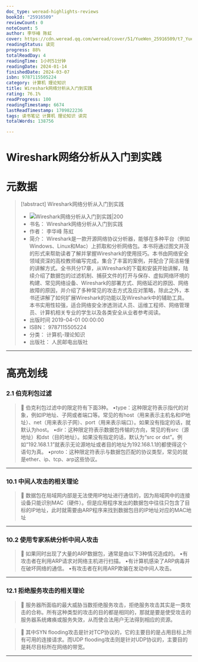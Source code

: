 ```yaml
---
doc_type: weread-highlights-reviews
bookId: "25916509"
reviewCount: 0
noteCount: 5
author: 李华峰 陈虹
cover: https://cdn.weread.qq.com/weread/cover/51/YueWen_25916509/t7_YueWen_25916509.jpg
readingStatus: 读完
progress: 88%
totalReadDay: 4
readingTime: 1小时51分钟
readingDate: 2024-01-14
finishedDate: 2024-03-07
isbn: 9787115505224
category: 计算机 理论知识
title: Wireshark网络分析从入门到实践
rating: 76.1%
readProgress: 100
readingTimestamp: 6674
lastReadTimestamp: 1709822236
tags: 读书笔记 计算机 理论知识 读完
totalWords: 138756

---
```


# Wireshark网络分析从入门到实践

# 元数据
> [!abstract] Wireshark网络分析从入门到实践
> - ![ Wireshark网络分析从入门到实践|200](https://cdn.weread.qq.com/weread/cover/51/YueWen_25916509/t7_YueWen_25916509.jpg)
> - 书名： Wireshark网络分析从入门到实践
> - 作者： 李华峰 陈虹
> - 简介： Wireshark是一款开源网络协议分析器，能够在多种平台（例如Windows、Linux和Mac）上抓取和分析网络包。本书将通过图文并茂的形式来帮助读者了解并掌握Wireshark的使用技巧。本书由网络安全领域资深的高校教师编写完成，集合了丰富的案例，并配合了简洁易懂的讲解方式。全书共分17章，从Wireshark的下载和安装开始讲解，陆续介绍了数据包的过滤机制、捕获文件的打开与保存、虚拟网络环境的构建、常见网络设备、Wireshark的部署方式、网络延迟的原因、网络故障的原因，并介绍了多种常见的攻击方式及应对策略，除此之外，本书还讲解了如何扩展Wireshark的功能以及Wireshark中的辅助工具。本书实用性较强，适合网络安全渗透测试人员、运维工程师、网络管理员、计算机相关专业的学生以及各类安全从业者参考阅读。
> - 出版时间 2019-04-01 00:00:00
> - ISBN： 9787115505224
> - 分类： 计算机-理论知识
> - 出版社： 人民邮电出版社



---


# 高亮划线


### 2.1 伯克利包过滤


> 📌 伯克利包过滤中的限定符有下面3种。
   •type：这种限定符表示指代的对象，例如IP地址、子网或者端口等。常见的有host（用来表示主机名和IP地址）、net（用来表示子网）、port（用来表示端口）。如果没有指定的话，就默认为host。
   •dir：这种限定符表示数据包传输的方向，常见的有src（源地址）和dst（目的地址）。如果没有指定的话，默认为“src or dst”。例如“192.168.1.1”就表示无论源地址或者目的地址为192.168.1.1的都使得这个语句为真。
   •proto：这种限定符表示与数据包匹配的协议类型，常见的就是ether、ip、tcp、arp这些协议。

---

### 10.1 中间人攻击的相关理论


> 📌 数据包在局域网内部是无法使用IP地址进行通信的，因为局域网中的连接设备只能识别MAC（硬件）。但是应用程序发出的数据包中往往只包含了目标的IP地址，此时就需要由ARP程序来找到数据包目的IP地址对应的MAC地址

---

### 10.2 使用专家系统分析中间人攻击


> 📌 如果同时出现了大量的ARP数据包，通常是由以下3种情况造成的。
   •有攻击者在利用ARP请求对网络主机进行扫描。
   •有计算机感染了ARP病毒并在破坏网络的通信。
   •有攻击者在利用ARP欺骗在发动中间人攻击。

---

### 12.1 拒绝服务攻击的相关理论


> 📌 服务器所面临的最大威胁当数拒绝服务攻击，拒绝服务攻击其实是一类攻击的合称。所有这种类型的攻击的目的都是相同的，那就是要是使受攻击的服务器系统瘫痪或服务失效，从而使合法用户无法得到相应的资源。

> 📌 其中SYN flooding攻击是针对TCP协议的，它的主要目的是占用目标上所有可用的连接请求。而UDP flooding攻击则是针对UDP协议的，主要目的是耗尽目标所在网络的带宽。

---


